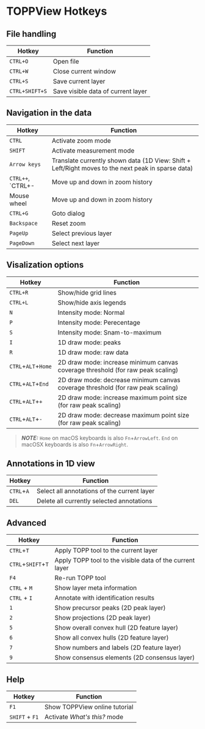 TOPPView Hotkeys
================

## File handling

| Hotkey               | Function                                            |
|----------------------|-----------------------------------------------------|
| `CTRL+O`             | Open file                                           |
| `CTRL+W`             | Close current window                                |
| `CTRL+S`             | Save current layer                                  |
| `CTRL+SHIFT+S`       | Save visible data of current layer                  |


## Navigation in the data

| Hotkey               | Function                                            |
|----------------------|-----------------------------------------------------|
| `CTRL`               | Activate zoom mode                                  |
| `SHIFT`              | Activate measurement mode                           |
| `Arrow keys`         | Translate currently shown data (1D View: Shift + Left/Right moves to the next peak in sparse data)|
| `CTRL++`, `CTRL+-    | Move up and down in zoom history                    |
| Mouse wheel          | Move up and down in zoom history                    |
| `CTRL+G`             | Goto dialog                                         |
| `Backspace`          | Reset zoom                                          |
| `PageUp`             | Select previous layer                               |
| `PageDown`           | Select next layer                                   |

## Visalization options

| Hotkey               | Function                                            |
|----------------------|-----------------------------------------------------|
| `CTRL+R`             | Show/hide grid lines                                |
| `CTRL+L`             | Show/hide axis legends                              |
| `N`                  | Intensity mode: Normal                              |
| `P`                  | Intensity mode: Perecentage                         |
| `S`                  | Intensity mode: Snam-to-maximum                     |
| `I`                  | 1D draw mode: peaks                                 |
| `R`                  | 1D draw mode: raw data                              |
| `CTRL`+`ALT`+`Home`  | 2D draw  mode: increase minimum canvas coverage threshold (for raw peak scaling)|
| `CTRL`+`ALT`+`End`   | 2D draw mode: decrease minimum canvas coverage threshold (for raw peak scaling) |
| `CTRL`+`ALT`+`+`     | 2D draw mode: increase maximum point size (for raw peak scaling)                |
| `CTRL`+`ALT`+`-`     | 2D draw mode: decrease maximum point size (for raw peak scaling)                |

> **_NOTE:_**  `Home` on macOS keyboards is also `Fn`+`ArrowLeft`. `End` on macOSX keyboards is also `Fn`+`ArrowRight`.

## Annotations in 1D view

| Hotkey               | Function                                            |
|----------------------|-----------------------------------------------------|
| `CTRL`+`A`           | Select all annotations of the current layer         |
| `DEL`                | Delete all currently selected annotations           |

## Advanced

| Hotkey               | Function                                            |
|----------------------|-----------------------------------------------------|
| `CTRL`+`T`           | Apply TOPP tool to the current layer                |
| `CTRL`+`SHIFT`+`T`   | Apply TOPP tool to the visible data of the current layer|
| `F4`                 | Re-run TOPP tool                                    |
| `CTRL` + `M`         | Show layer meta information                         |
| `CTRL` + `I`         | Annotate with identification results                |
| `1`                  | Show precursor peaks (2D peak layer)                |
| `2`                  | Show projections (2D peak layer)                    |
| `5`                  | Show overall convex hull (2D feature layer)         |
| `6`                  | Show all convex hulls (2D feature layer)            |
| `7`                  | Show numbers and labels (2D feature layer)          |
| `9`                  | Show consensus elements (2D consensus layer)        |

## Help


| Hotkey               | Function                                            |
|----------------------|-----------------------------------------------------|
| `F1`                 | Show TOPPView online tutorial                       |
| `SHIFT` + `F1`       | Activate *What's this?* mode                        |
